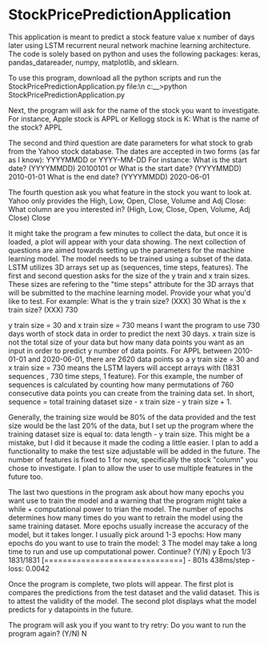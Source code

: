 # StockPricePredictionApplication
This application is meant to predict a stock feature value x number of days later using LSTM recurrent neural network machine learning architecture. The code is solely based on python and uses the following packages: keras, pandas_datareader, numpy, matplotlib, and sklearn.

To use this program, download all the python scripts and run the StockPricePredictionApplication.py file:\n
c:\_\_\>python StockPricePredictionApplication.py

Next, the program will ask for the name of the stock you want to investigate. For instance, Apple stock is APPL or Kellogg stock is K:
What is the name of the stock?
APPL

The second and third question are date parameters for what stock to grab from the Yahoo stock database. The dates are accepted in two forms (as far as I know): YYYYMMDD or YYYY-MM-DD
For instance:
What is the start date? (YYYYMMDD)
20100101
or
What is the start date? (YYYYMMDD)
2010-01-01
What is the end date? (YYYYMMDD)
2020-06-01

The fourth question ask you what feature in the stock you want to look at. Yahoo only provides the High, Low, Open, Close, Volume and Adj Close:
What column are you interested in? (High, Low, Close, Open, Volume, Adj Close)
Close

It might take the program a few minutes to collect the data, but once it is loaded, a plot will appear with your data showing. The next collection of questions are aimed towards setting up the parameters for the machine learning model. The model needs to be trained using a subset of the data. LSTM utilizes 3D arrays set up as (sequences, time steps, features). The first and second question asks for the size of the y train and x train sizes. These sizes are refering to the "time steps" attribute for the 3D arrays that will be submitted to the machine learning model. Provide your what you'd like to test. For example:
What is the y train size? (XXX)
30
What is the x train size? (XXX)
730

y train size = 30 and x train size = 730 means I want the program to use 730 days worth of stock data in order to predict the next 30 days. x train size is not the total size of your data but how many data points you want as an input in order to predict y number of data points. For APPL between 2010-01-01 and 2020-06-01, there are 2620 data points so a y train size = 30 and x train size = 730 means the LSTM layers will accept arrays with (1831 sequences , 730 time steps, 1 feature). For this example, the number of sequences is calculated by counting how many permutations of 760 consecutive data points you can create from the training data set. In short, sequence = total training dataset size - x train size - y train size + 1.

Generally, the training size would be 80% of the data provided and the test size would be the last 20% of the data, but I set up the program where the training dataset size is equal to: data length - y train size. This might be a mistake, but I did it because it made the coding a little easier. I plan to add a functionality to make the test size adjustable will be added in the future. The number of features is fixed to 1 for now, specifically the stock "column" you chose to investigate. I plan to allow the user to use multiple features in the future too.

The last two questions in the program ask about how many epochs you want use to train the model and a warning that the program might take a while + computational power to trian the model. The number of epochs determines how many times do you want to retrain the model using the same training dataset. More epochs usually increase the accuracy of the model, but it takes longer. I usually pick around 1-3 epochs:
How many epochs do you want to use to train the model:
3
The model may take a long time to run and use up computational power. Continue? (Y/N)
y
Epoch 1/3
1831/1831 [==============================] - 801s 438ms/step - loss: 0.0042

Once the program is complete, two plots will appear. The first plot is compares the predictions from the test dataset and the valid dataset. This is to attest the validity of the model. The second plot displays what the model predicts for y datapoints in the future.

The program will ask you if you want to try retry:
Do you want to run the program again? (Y/N)
N

